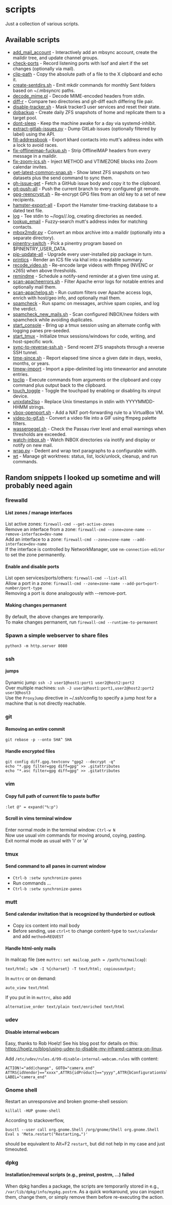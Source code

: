 # scripts
Just a collection of various scripts.

## Available scripts
- [add_mail_account](add_mail_account) - Interactively add an mbsync account, create the maildir tree, and update channel groups.
- [check-ports](check-ports) - Record listening ports with lsof and alert if the set changes (optionally via mail).
- [clip-path](clip-path) - Copy the absolute path of a file to the X clipboard and echo it.
- [create-sentdirs.sh](create-sentdirs.sh) - Emit mkdir commands for monthly Sent folders based on ~/.mbsyncrc paths.
- [decode_mime.pl](decode_mime.pl) - Decode MIME-encoded headers from stdin.
- [diff-r](diff-r) - Compare two directories and git-diff each differing file pair.
- [disable-tracker.sh](disable-tracker.sh) - Mask tracker3 user services and reset their state.
- [dobackup](dobackup) - Create daily ZFS snapshots of home and replicate them to a target pool.
- [dont-sleep](dont-sleep) - Keep the machine awake for a day via systemd-inhibit.
- [extract-gitlab-issues.py](extract-gitlab-issues.py) - Dump GitLab issues (optionally filtered by label) using the API.
- [fill-addressbook](fill-addressbook) - Export khard contacts into mutt's address index with a lock to avoid races.
- [fix-offlineimap-fuckup.sh](fix-offlineimap-fuckup.sh) - Strip OfflineIMAP headers from every message in a maildir.
- [fix-zoom-ics.sh](fix-zoom-ics.sh) - Inject METHOD and VTIMEZONE blocks into Zoom calendar invites.
- [get-latest-common-snap.sh](get-latest-common-snap.sh) - Show latest ZFS snapshots on two datasets plus the send command to sync them.
- [gh-issue-get](gh-issue-get) - Fetch a GitHub issue body and copy it to the clipboard.
- [git-push-all](git-push-all) - Push the current branch to every configured git remote.
- [gpg-reencrypt.sh](gpg-reencrypt.sh) - Re-encrypt GPG files from an old key to a set of new recipients.
- [hamster-export-all](hamster-export-all) - Export the Hamster time-tracking database to a dated text file.
- [log](log) - Tee stdin to ~/logs/<cwd>/<timestamp>.log, creating directories as needed.
- [lookup_email](lookup_email) - Fuzzy-search mutt's address index for matching contacts.
- [mbox2mdir.py](mbox2mdir.py) - Convert an mbox archive into a maildir (optionally into a separate directory).
- [pinentry-switch](pinentry-switch) - Pick a pinentry program based on $PINENTRY_USER_DATA.
- [pip-update-all](pip-update-all) - Upgrade every user-installed pip package in turn.
- [printics](printics) - Render an ICS file via khal into a readable summary.
- [recode_video.sh](recode_video.sh) - Re-encode large videos with ffmpeg (NVENC or x265) when above thresholds.
- [remindme](remindme) - Schedule a notify-send reminder at a given time using at.
- [scan-apacheerrors.sh](scan-apacheerrors.sh) - Filter Apache error logs for notable entries and optionally mail them.
- [scan-apachelog.sh](scan-apachelog.sh) - Run custom filters over Apache access logs, enrich with host/geo info, and optionally mail them.
- [spamcheck](spamcheck) - Run spamc on messages, archive spam copies, and log the verdict.
- [spamcheck_new_mails.sh](spamcheck_new_mails.sh) - Scan configured INBOX/new folders with spamcheck while avoiding duplicates.
- [start_console](start_console) - Bring up a tmux session using an alternate config with logging panes pre-seeded.
- [start_tmux](start_tmux) - Initialize tmux sessions/windows for code, writing, and host-specific work.
- [sync-to-reverse-ssh.sh](sync-to-reverse-ssh.sh) - Send recent ZFS snapshots through a reverse SSH tunnel.
- [time-since.sh](time-since.sh) - Report elapsed time since a given date in days, weeks, months, or years.
- [timew-import](timew-import) - Import a pipe-delimited log into timewarrior and annotate entries.
- [toclip](toclip) - Execute commands from arguments or the clipboard and copy command plus output back to the clipboard.
- [touch_toggle](touch_toggle) - Toggle the touchpad by enabling or disabling its xinput device.
- [unixdate2iso](unixdate2iso) - Replace Unix timestamps in stdin with YYYYMMDD-HHMM strings.
- [vbox-openport.sh](vbox-openport.sh) - Add a NAT port-forwarding rule to a VirtualBox VM.
- [video-to-gif.sh](video-to-gif.sh) - Convert a video file into a GIF using ffmpeg palette filters.
- [wasserpegel.sh](wasserpegel.sh) - Check the Passau river level and email warnings when thresholds are exceeded.
- [watch-inbox.sh](watch-inbox.sh) - Watch INBOX directories via inotify and display or notify on new mail.
- [wrap.py](wrap.py) - Dedent and wrap text paragraphs to a configurable width.
- [wt](wt) - Manage git worktrees: status, list, lock/unlock, cleanup, and run commands.

## Random snippets I looked up sometime and will probably need again

### firewalld

#### List zones / manage interfaces

List active zones: `firewall-cmd --get-active-zones`  
Remove an interface from a zone: `firewall-cmd --zone=zone-name --remove-interface=dev-name`  
Add an interface to a zone: `firewall-cmd --zone=zone-name --add-interface=dev-name`  
If the interface is controlled by NetworkManager, use `nm-connection-editor` to set the zone permanently.

#### Enable and disable ports

List open services/ports/others: `firewall-cmd --list-all`  
Allow a port in a zone: `firewall-cmd --zone=zone-name --add-port=port-number/port-type`  
Removing a port is done analogously with --remove-port.

#### Making changes permanent
By default, the above changes are temporarily.  
To make changes permanent, run `firewall-cmd --runtime-to-permanent`  

### Spawn a simple webserver to share files
`python3 -m http.server 8080`

### ssh
#### jumps
Dynamic jump: `ssh -J user1@host1:port1 user2@host2:port2`  
Over multiple machines: `ssh -J user1@host1:port1,user2@host2:port2 user3@host3`  
Use the `ProxyJump` directive in ~/.ssh/config to specify a jump host for a machine that is not directly reachable.

### git
#### Removing an entire commit
`git rebase -p --onto SHA^ SHA`

#### Handle encrypted files
```
git config diff.gpg.textconv "gpg2 --decrypt -q"
echo "*.gpg filter=gpg diff=gpg" >> .gitattributes
echo "*.asc filter=gpg diff=gpg" >> .gitattributes
```

### vim
#### Copy full path of current file to paste buffer
`:let @" = expand("%:p")`

#### Scroll in vims terminal window
Enter normal mode in the terminal window: `Ctrl-w N`  
Now use usual vim commands for moving around, coying, pasting.  
Exit normal mode as usual with 'i' or 'a'

### tmux
#### Send command to all panes in current window
* `Ctrl-b :setw synchronize-panes`
* Run commands ...
* `Ctrl-b :setw synchronize-panes`

### mutt

#### Send calendar invitation that is recognized by thunderbird or outlook
* Copy ics content into mail body
* Before sending, use `ctrl+t` to change content-type to `text/calendar` and add `method=REQUEST`

#### Handle html-only mails
In mailcap file (see `muttrc:` `set mailcap_path = /path/to/mailcap`):
```
text/html; w3m -I %{charset} -T text/html; copiousoutput;
```

In `muttrc` or on demand:
```
auto_view text/html
```

If you put in in `muttrc`, also add
```
alternative_order text/plain text/enriched text/html
```

### udev

#### Disable internal webcam

Easy, thanks to Rob Hoelz! See his blog post for details on this: https://hoelz.ro/blog/using-udev-to-disable-my-infrared-camera-on-linux.

Add `/etc/udev/rules.d/99-disable-internal-webcam.rules` with content:

```
ACTION!="add|change", GOTO="camera_end"
ATTRS{idVendor}=="xxxx",ATTRS{idProduct}=="yyyy",ATTR{bConfigurationValue}="0"
LABEL="camera_end"
```

### Gnome shell

Restart an unresponsive and broken gnome-shell session:
```
killall -HUP gnome-shell
```

According to stackoverflow, 
```
busctl --user call org.gnome.Shell /org/gnome/Shell org.gnome.Shell Eval s 'Meta.restart("Restarting…")'
```
should be equivalent to Alt+F2 `restart`, but did not help in my case and just timeouted.

### dpkg
#### Installation/removal scripts (e.g., preinst, postrm, ...) failed
When dpkg handles a package, the scripts are temporarily stored in e.g., `/var/lib/dpkg/info/mypkg.postrm`.
As a quick workaround, you can inspect them, change them, or simply remove them before re-executing the action.

